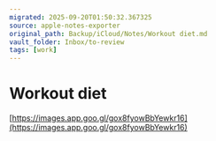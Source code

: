 ```yaml
---
migrated: 2025-09-20T01:50:32.367325
source: apple-notes-exporter
original_path: Backup/iCloud/Notes/Workout diet.md
vault_folder: Inbox/to-review
tags: [work]
---
```

# Workout diet
[https://images.app.goo.gl/gox8fyowBbYewkr16](https://images.app.goo.gl/gox8fyowBbYewkr16)

